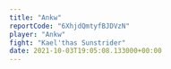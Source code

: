 ```yaml
---
title: "Ankw"
reportCode: "6XhjdQmtyfBJDVzN"
player: "Ankw"
fight: "Kael'thas Sunstrider"
date: 2021-10-03T19:05:08.133000+00:00
---
```

